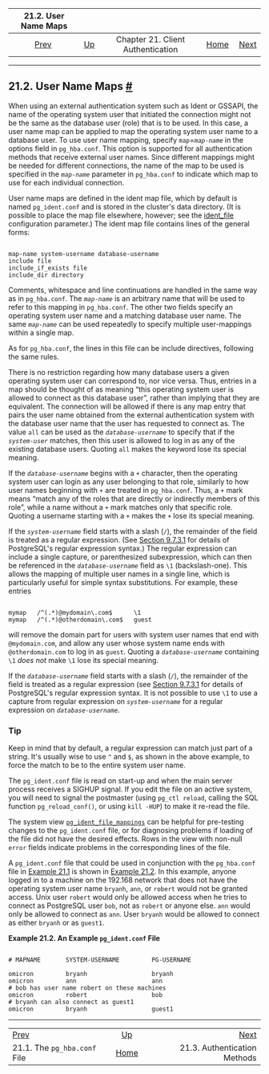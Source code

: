<!--?xml version="1.0" encoding="UTF-8" standalone="no"?-->

|                     21.2. User Name Maps                    |                                                                      |                                   |                                                       |                                                           |
| :---------------------------------------------------------: | :------------------------------------------------------------------- | :-------------------------------: | ----------------------------------------------------: | --------------------------------------------------------: |
| [Prev](auth-pg-hba-conf.html "21.1. The pg_hba.conf File")  | [Up](client-authentication.html "Chapter 21. Client Authentication") | Chapter 21. Client Authentication | [Home](index.html "PostgreSQL 17devel Documentation") |  [Next](auth-methods.html "21.3. Authentication Methods") |

***

## 21.2. User Name Maps [#](#AUTH-USERNAME-MAPS)

When using an external authentication system such as Ident or GSSAPI, the name of the operating system user that initiated the connection might not be the same as the database user (role) that is to be used. In this case, a user name map can be applied to map the operating system user name to a database user. To use user name mapping, specify `map`=*`map-name`* in the options field in `pg_hba.conf`. This option is supported for all authentication methods that receive external user names. Since different mappings might be needed for different connections, the name of the map to be used is specified in the *`map-name`* parameter in `pg_hba.conf` to indicate which map to use for each individual connection.

User name maps are defined in the ident map file, which by default is named `pg_ident.conf` and is stored in the cluster's data directory. (It is possible to place the map file elsewhere, however; see the [ident\_file](runtime-config-file-locations.html#GUC-IDENT-FILE) configuration parameter.) The ident map file contains lines of the general forms:

```

map-name system-username database-username
include file
include_if_exists file
include_dir directory
```

Comments, whitespace and line continuations are handled in the same way as in `pg_hba.conf`. The *`map-name`* is an arbitrary name that will be used to refer to this mapping in `pg_hba.conf`. The other two fields specify an operating system user name and a matching database user name. The same *`map-name`* can be used repeatedly to specify multiple user-mappings within a single map.

As for `pg_hba.conf`, the lines in this file can be include directives, following the same rules.

There is no restriction regarding how many database users a given operating system user can correspond to, nor vice versa. Thus, entries in a map should be thought of as meaning “this operating system user is allowed to connect as this database user”, rather than implying that they are equivalent. The connection will be allowed if there is any map entry that pairs the user name obtained from the external authentication system with the database user name that the user has requested to connect as. The value `all` can be used as the *`database-username`* to specify that if the *`system-user`* matches, then this user is allowed to log in as any of the existing database users. Quoting `all` makes the keyword lose its special meaning.

If the *`database-username`* begins with a `+` character, then the operating system user can login as any user belonging to that role, similarly to how user names beginning with `+` are treated in `pg_hba.conf`. Thus, a `+` mark means “match any of the roles that are directly or indirectly members of this role”, while a name without a `+` mark matches only that specific role. Quoting a username starting with a `+` makes the `+` lose its special meaning.

If the *`system-username`* field starts with a slash (`/`), the remainder of the field is treated as a regular expression. (See [Section 9.7.3.1](functions-matching.html#POSIX-SYNTAX-DETAILS "9.7.3.1. Regular Expression Details") for details of PostgreSQL's regular expression syntax.) The regular expression can include a single capture, or parenthesized subexpression, which can then be referenced in the *`database-username`* field as `\1` (backslash-one). This allows the mapping of multiple user names in a single line, which is particularly useful for simple syntax substitutions. For example, these entries

```

mymap   /^(.*)@mydomain\.com$      \1
mymap   /^(.*)@otherdomain\.com$   guest
```

will remove the domain part for users with system user names that end with `@mydomain.com`, and allow any user whose system name ends with `@otherdomain.com` to log in as `guest`. Quoting a *`database-username`* containing `\1` *does not* make `\1` lose its special meaning.

If the *`database-username`* field starts with a slash (`/`), the remainder of the field is treated as a regular expression (see [Section 9.7.3.1](functions-matching.html#POSIX-SYNTAX-DETAILS "9.7.3.1. Regular Expression Details") for details of PostgreSQL's regular expression syntax. It is not possible to use `\1` to use a capture from regular expression on *`system-username`* for a regular expression on *`database-username`*.

### Tip

Keep in mind that by default, a regular expression can match just part of a string. It's usually wise to use `^` and `$`, as shown in the above example, to force the match to be to the entire system user name.

The `pg_ident.conf` file is read on start-up and when the main server process receives a SIGHUP signal. If you edit the file on an active system, you will need to signal the postmaster (using `pg_ctl reload`, calling the SQL function `pg_reload_conf()`, or using `kill -HUP`) to make it re-read the file.

The system view [`pg_ident_file_mappings`](view-pg-ident-file-mappings.html "54.10. pg_ident_file_mappings") can be helpful for pre-testing changes to the `pg_ident.conf` file, or for diagnosing problems if loading of the file did not have the desired effects. Rows in the view with non-null `error` fields indicate problems in the corresponding lines of the file.

A `pg_ident.conf` file that could be used in conjunction with the `pg_hba.conf` file in [Example 21.1](auth-pg-hba-conf.html#EXAMPLE-PG-HBA.CONF "Example 21.1. Example pg_hba.conf Entries") is shown in [Example 21.2](auth-username-maps.html#EXAMPLE-PG-IDENT.CONF "Example 21.2. An Example pg_ident.conf File"). In this example, anyone logged in to a machine on the 192.168 network that does not have the operating system user name `bryanh`, `ann`, or `robert` would not be granted access. Unix user `robert` would only be allowed access when he tries to connect as PostgreSQL user `bob`, not as `robert` or anyone else. `ann` would only be allowed to connect as `ann`. User `bryanh` would be allowed to connect as either `bryanh` or as `guest1`.

**Example 21.2. An Example `pg_ident.conf` File**

```

# MAPNAME       SYSTEM-USERNAME         PG-USERNAME

omicron         bryanh                  bryanh
omicron         ann                     ann
# bob has user name robert on these machines
omicron         robert                  bob
# bryanh can also connect as guest1
omicron         bryanh                  guest1
```

***

|                                                             |                                                                      |                                                           |
| :---------------------------------------------------------- | :------------------------------------------------------------------: | --------------------------------------------------------: |
| [Prev](auth-pg-hba-conf.html "21.1. The pg_hba.conf File")  | [Up](client-authentication.html "Chapter 21. Client Authentication") |  [Next](auth-methods.html "21.3. Authentication Methods") |
| 21.1. The `pg_hba.conf` File                                |         [Home](index.html "PostgreSQL 17devel Documentation")        |                              21.3. Authentication Methods |
